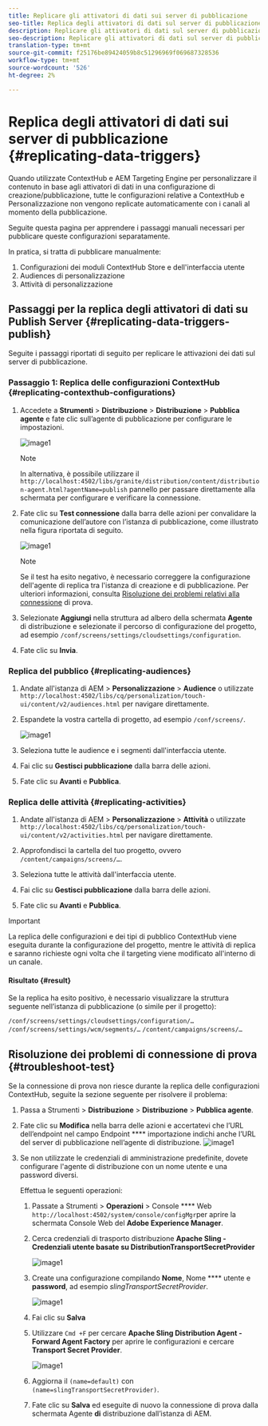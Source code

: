 ```yaml
---
title: Replicare gli attivatori di dati sui server di pubblicazione
seo-title: Replica degli attivatori di dati sul server di pubblicazione
description: Replicare gli attivatori di dati sul server di pubblicazione.
seo-description: Replicare gli attivatori di dati sul server di pubblicazione.
translation-type: tm+mt
source-git-commit: f25176be89424059b8c51296969f069687328536
workflow-type: tm+mt
source-wordcount: '526'
ht-degree: 2%

---
```



# Replica degli attivatori di dati sui server di pubblicazione {#replicating-data-triggers}

Quando utilizzate ContextHub e AEM Targeting Engine per personalizzare il contenuto in base agli attivatori di dati in una configurazione di creazione/pubblicazione, tutte le configurazioni relative a ContextHub e Personalizzazione non vengono replicate automaticamente con i canali al momento della pubblicazione.

Seguite questa pagina per apprendere i passaggi manuali necessari per pubblicare queste configurazioni separatamente.

In pratica, si tratta di pubblicare manualmente:

1. Configurazioni dei moduli ContextHub Store e dell&#39;interfaccia utente
1. Audiences di personalizzazione
1. Attività di personalizzazione

## Passaggi per la replica degli attivatori di dati su Publish Server {#replicating-data-triggers-publish}

Seguite i passaggi riportati di seguito per replicare le attivazioni dei dati sul server di pubblicazione.

### Passaggio 1: Replica delle configurazioni ContextHub {#replicating-contexthub-configurations}

1. Accedete a **Strumenti** > **Distribuzione** > **Distribuzione** > **Pubblica agente** e fate clic sull’agente di pubblicazione per configurare le impostazioni.

   ![image1](/help/user-guide/assets/replicating-triggers/replicating-triggers1.png)

   >[!Note]
   >In alternativa, è possibile utilizzare il `http://localhost:4502/libs/granite/distribution/content/distribution-agent.html?agentName=publish` pannello per passare direttamente alla schermata per configurare e verificare la connessione.

1. Fate clic su **Test connessione** dalla barra delle azioni per convalidare la comunicazione dell’autore con l’istanza di pubblicazione, come illustrato nella figura riportata di seguito.

   ![image1](/help/user-guide/assets/replicating-triggers/replicating-triggers2.png)

   >[!Note]
   >Se il test ha esito negativo, è necessario correggere la configurazione dell&#39;agente di replica tra l&#39;istanza di creazione e di pubblicazione. Per ulteriori informazioni, consulta [Risoluzione dei problemi relativi alla connessione](/help/user-guide/replicating-data-triggers.md#troubleshoot-test) di prova.

1. Selezionate **Aggiungi** nella struttura ad albero della schermata **Agente** di distribuzione e selezionate il percorso di configurazione del progetto, ad esempio `/conf/screens/settings/cloudsettings/configuration`.

1. Fate clic su **Invia**.

### Replica del pubblico {#replicating-audiences}

1. Andate all&#39;istanza di AEM > **Personalizzazione** > **Audience** o utilizzate `http://localhost:4502/libs/cq/personalization/touch-ui/content/v2/audiences.html` per navigare direttamente.

1. Espandete la vostra cartella di progetto, ad esempio `/conf/screens/`.

   ![image1](/help/user-guide/assets/replicating-triggers/replicating-triggers10.png)

1. Seleziona tutte le audience e i segmenti dall&#39;interfaccia utente.

1. Fai clic su **Gestisci pubblicazione** dalla barra delle azioni.

1. Fate clic su **Avanti** e **Pubblica**.

### Replica delle attività  {#replicating-activities}

1. Andate all&#39;istanza di AEM > **Personalizzazione** > **Attività** o utilizzate `http://localhost:4502/libs/cq/personalization/touch-ui/content/v2/activities.html` per navigare direttamente.

1. Approfondisci la cartella del tuo progetto, ovvero `/content/campaigns/screens/…`.

1. Seleziona tutte le attività dall&#39;interfaccia utente.

1. Fai clic su **Gestisci pubblicazione** dalla barra delle azioni.

1. Fate clic su **Avanti** e **Pubblica**.

>[!IMPORTANT]
>
>La replica delle configurazioni e dei tipi di pubblico ContextHub viene eseguita durante la configurazione del progetto, mentre le attività di replica e saranno richieste ogni volta che il targeting viene modificato all&#39;interno di un canale.

#### Risultato {#result}

Se la replica ha esito positivo, è necessario visualizzare la struttura seguente nell’istanza di pubblicazione (o simile per il progetto):

`/conf/screens/settings/cloudsettings/configuration/…`
`/conf/screens/settings/wcm/segments/…`
`/content/campaigns/screens/…`

## Risoluzione dei problemi di connessione di prova {#troubleshoot-test}

Se la connessione di prova non riesce durante la replica delle configurazioni ContextHub, seguite la sezione seguente per risolvere il problema:

1. Passa a Strumenti > **Distribuzione** > **Distribuzione** > **Pubblica agente**.

1. Fate clic su **Modifica** nella barra delle azioni e accertatevi che l’URL dell’endpoint nel campo Endpoint **** importazione indichi anche l’URL del server di pubblicazione nell’agente di distribuzione.
   ![image1](/help/user-guide/assets/replicating-triggers/replicating-triggers9.png)

1. Se non utilizzate le credenziali di amministrazione predefinite, dovete configurare l&#39;agente di distribuzione con un nome utente e una password diversi.

   Effettua le seguenti operazioni:

   1. Passate a Strumenti > **Operazioni** > Console **** Web `http://localhost:4502/system/console/configMgr`per aprire la schermata Console Web del **Adobe Experience Manager**.
   1. Cerca credenziali di trasporto distribuzione **Apache Sling - Credenziali utente basate su DistributionTransportSecretProvider**

      ![image1](/help/user-guide/assets/replicating-triggers/replicating-triggers6.png)

   1. Create una configurazione compilando **Nome**, Nome **** utente e **password**, ad esempio *slingTransportSecretProvider*.

      ![image1](/help/user-guide/assets/replicating-triggers/replicating-triggers7.png)

   1. Fai clic su **Salva**
   1. Utilizzare `Cmd +F` per cercare **Apache Sling Distribution Agent - Forward Agent Factory** per aprire le configurazioni e cercare **Transport Secret Provider**.

      ![image1](/help/user-guide/assets/replicating-triggers/replicating-triggers8.png)

   1. Aggiorna il `(name=default)` con `(name=slingTransportSecretProvider)`.
   1. Fate clic su **Salva** ed eseguite di nuovo la connessione di prova dalla schermata Agente **di** distribuzione dall’istanza di AEM.
